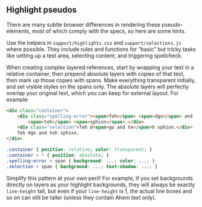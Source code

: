 ## Highlight pseudos

There are many subtle browser differences in rendering these pseudo-elements,
most of which comply with the specs, so here are some hints.

Use the helpers in `support/highlights.css` and `support/selections.js` where
possible. They include rules and functions for “basic” but tricky tasks like
setting up a test area, selecting content, and triggering spellcheck.

When creating complex layered references, start by wrapping your text in a
relative container, then prepend absolute layers with copies of that text, then
mark up those copies with spans. Make everything transparent initially, and set
visible styles on the spans only. The absolute layers will perfectly overlap
your original text, which you can keep for external layout. For example:

```html
<div class="container">
    <div class="spelling-error"><span>Teh</span> <span>dgo</span> and
        <span>teh</span> <span>sphixn</span>.</div>
    <div class="selection">Teh d<span>go and te</span>h sphixn.</div>
    Teh dgo and teh sphixn.
</div>
```
```css
.container { position: relative; color: transparent; }
.container > * { position: absolute; }
.spelling-error > span { background: ...; color: ...; }
.selection > span { background: ...; text-shadow: ...; }
```

Simplify this pattern at your own peril! For example, if you set backgrounds
directly on layers as your highlight backgrounds, they will always be exactly
`line-height` tall, but even if your `line-height` is 1, the actual line boxes
and so on can still be taller (unless they contain Ahem text only).
